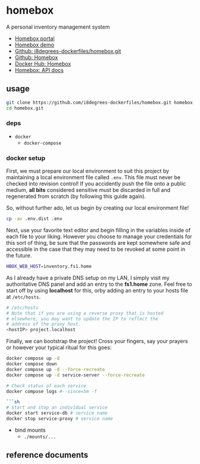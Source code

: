 
# homebox

A personal inventory management system

- [Homebox portal][10]
- [Homebox demo][4]
- [Github: i8degrees-dockerfiles/homebox.git][0]
- [Github: Homebox][1]
- [Docker Hub: Homebox][2]
- [Homebox: API docs][11]

## usage

```sh
git clone https://github.com/i8degrees-dockerfiles/homebox.git homebox.git
cd homebox.git
```

### deps

- `docker`
  * `docker-compose`

### docker setup

First, we must prepare our local environment to suit this
project by maintaining a local environment file called `.env`. This file must
never be checked into revision control! If you accidently push the file onto
a public medium, **all bits** considered sensitive must be discarded in full
and regenerated from scratch (by following this guide again).

So, without further ado, let us begin by creating our local environment file!

```sh
cp -av .env.dist .env
```

Next, use your favorite text editor and begin filling in the
variables inside of each file to your liking. However you choose
to manage your credentials for this sort of thing, be sure that the
passwords are kept somewhere safe and accessible in the case that they may
need to be revoked at some point in the future.

```sh
HBOX_WEB_HOST=inventory.fs1.home
```

As I already have a private DNS setup on my LAN, I simply
visit my authoritative DNS panel and add an entry to the
**fs1.home** zone. Feel free to start off by using
**localhost** for this, orby adding an entry to your hosts
file at `/etc/hosts`.

```sh
# /etc/hosts
# Note that if you are using a reverse proxy that is hosted
# elsewhere, you may want to update the IP to reflect the
# address of the proxy host.
<hostIP> project.localhost
```

Finally, we can bootstrap the project! Cross your fingers, say
your prayers or however your typical ritual for this goes:

```sh
docker compose up -d
docker compose down
docker compose up -d --force-recreate
docker compose up -d service-server --force-recreate
```

```sh
# Check status of each service
docker compose logs #--since=5m -f

```sh
# Start and stop an individual service
docker start service-db # service name
docker stop service-proxy # service name
```

- bind mounts
  * `./mounts/...`

## reference documents

[0]: https://github.com/i8degrees-dockerfiles/homebox
[1]: https://github.com/sysadminsmedia/homebox/
[2]: https://hub.docker.com/r/sysadminsmedia/homebox/tags
[3]: https://homebox.software/en/configure
[4]: https://demo.homebox.software/
[10]: https://inventory.fs1.home/
[11]: https://homebox.software/en/api/#/
